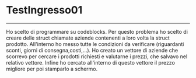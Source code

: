 # TestIngresso01
***
Ho scelto di programmare su codeblocks. 
Per questo problema ho scelto di creare delle struct chiamate aziende contenenti a loro volta la struct prodotto. 
All'interno ho messo tutte le condizioni da verificare (riguardanti sconti, giorni di consegna,costi,...). 
Ho creato un vettore di aziende che scorrevo per cercare i prodotti richiesti e valutarne i prezzi, che salvavo nel relativo vettore. 
Infine ho cercato all'interno di questo vettore il prezzo migliore per poi stamparlo a schermo.
